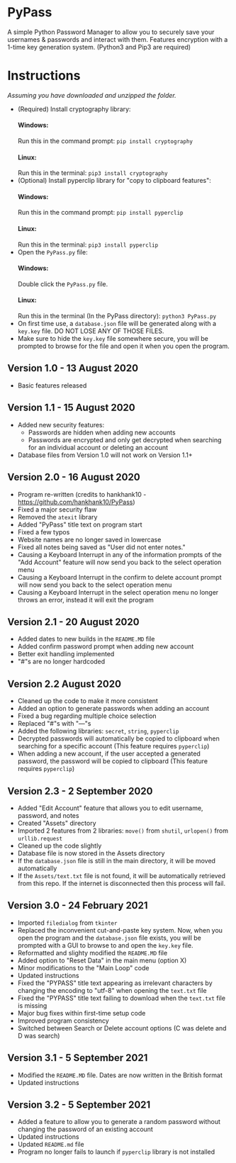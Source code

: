 # PyPass
A simple Python Password Manager to allow you to securely save your usernames & passwords and interact with them. Features encryption with a 1-time key generation system. (Python3 and Pip3 are required)

# Instructions
_Assuming you have downloaded and unzipped the folder._

  * (Required) Install cryptography library:
      #### Windows:
      Run this in the command prompt: `pip install cryptography`
      #### Linux:
      Run this in the terminal: `pip3 install cryptography`
  * (Optional) Install pyperclip library for "copy to clipboard features":
      #### Windows:
      Run this in the command prompt: `pip install pyperclip`
      #### Linux:
      Run this in the terminal: `pip3 install pyperclip`
  * Open the `PyPass.py` file:
      #### Windows:
      Double click the `PyPass.py` file.
      #### Linux:
       Run this in the terminal (In the PyPass directory): `python3 PyPass.py`
  * On first time use, a `database.json` file will be generated along with a `key.key` file. DO NOT LOSE ANY OF THOSE FILES.
  * Make sure to hide the `key.key` file somewhere secure, you will be prompted to browse for the file and open it when you open the program.

## Version 1.0 - 13 August 2020
  * Basic features released

## Version 1.1 - 15 August 2020
  * Added new security features:
    - Passwords are hidden when adding new accounts
    - Passwords are encrypted and only get decrypted when searching for an individual account or deleting an account
  * Database files from Version 1.0 will not work on Version 1.1+
 
 ## Version 2.0 - 16 August 2020
  * Program re-written (credits to hankhank10 - https://github.com/hankhank10/PyPass)
  * Fixed a major security flaw
  * Removed the `atexit` library
  * Added "PyPass" title text on program start
  * Fixed a few typos
  * Website names are no longer saved in lowercase
  * Fixed all notes being saved as "User did not enter notes."
  * Causing a Keyboard Interrupt in any of the information prompts of the "Add Account" feature will now send you back to the select operation menu
  * Causing a Keyboard Interrupt in the confirm to delete account prompt will now send you back to the select operation menu
  * Causing a Keyboard Interrupt in the select operation menu no longer throws an error, instead it will exit the program

## Version 2.1 - 20 August 2020
  * Added dates to new builds in the `README.MD` file
  * Added confirm password prompt when adding new account
  * Better exit handling implemented
  * "#"s are no longer hardcoded

## Version 2.2 August 2020
  * Cleaned up the code to make it more consistent
  * Added an option to generate passwords when adding an account
  * Fixed a bug regarding multiple choice selection
  * Replaced "#"s with "—"s
  * Added the following libraries: `secret`, `string`, `pyperclip`
  * Decrypted passwords will automatically be copied to clipboard when searching for a specific account (This feature requires `pyperclip`)
  * When adding a new account, if the user accepted a generated password, the password will be copied to clipboard (This feature requires `pyperclip`)

## Version 2.3 - 2 September 2020
  * Added "Edit Account" feature that allows you to edit username, password, and notes
  * Created "Assets" directory
  * Imported 2 features from 2 libraries: `move()` from `shutil`, `urlopen()` from `urllib.request`
  * Cleaned up the code slightly
  * Database file is now stored in the Assets directory
  * If the `database.json` file is still in the main directory, it will be moved automatically
  * If the `Assets/text.txt` file is not found, it will be automatically retrieved from this repo. If the internet is disconnected then this process will fail.

## Version 3.0 - 24 February 2021
  * Imported `filedialog` from `tkinter`
  * Replaced the inconvenient cut-and-paste key system. Now, when you open the program and the `database.json` file exists, you will be prompted with a GUI to browse to and open the `key.key` file.
  * Reformatted and slighty modified the `README.MD` file
  * Added option to "Reset Data" in the main menu (option X)
  * Minor modifications to the "Main Loop" code
  * Updated instructions
  * Fixed the "PYPASS" title text appearing as irrelevant characters by changing the encoding to "utf-8" when opening the `text.txt` file
  * Fixed the "PYPASS" title text failing to download when the `text.txt` file is missing
  * Major bug fixes within first-time setup code
  * Improved program consistency
  * Switched between Search or Delete account options (C was delete and D was search)

## Version 3.1 - 5 September 2021
  * Modified the `README.MD` file. Dates are now written in the British format
  * Updated instructions

## Version 3.2 - 5 September 2021
  * Added a feature to allow you to generate a random password without changing the password of an existing account
  * Updated instructions
  * Updated `README.md` file
  * Program no longer fails to launch if `pyperclip` library is not installed
